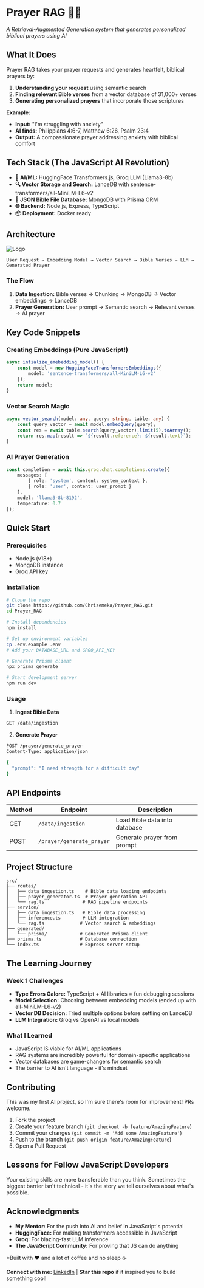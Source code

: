 # Prayer RAG 🙏✨

*A Retrieval-Augmented Generation system that generates personalized biblical prayers using AI*

## What It Does

Prayer RAG takes your prayer requests and generates heartfelt, biblical prayers by:
1. **Understanding your request** using semantic search
2. **Finding relevant Bible verses** from a vector database of 31,000+ verses  
3. **Generating personalized prayers** that incorporate those scriptures

**Example:**
- **Input:** "I'm struggling with anxiety"
- **AI finds:** Philippians 4:6-7, Matthew 6:26, Psalm 23:4
- **Output:** A compassionate prayer addressing anxiety with biblical comfort

## Tech Stack (The JavaScript AI Revolution)

- **🧠 AI/ML:** HuggingFace Transformers.js, Groq LLM (Llama3-8b)
- **🔍 Vector Storage and Search:** LanceDB with sentence-transformers/all-MiniLM-L6-v2
- **💾 JSON Bible File Database:** MongoDB with Prisma ORM
- **🌐 Backend:** Node.js, Express, TypeScript
- **📦 Deployment:** Docker ready

## Architecture
![Logo](https://photos.app.goo.gl/fp3jgCNiv6hQ8x4M7)

```
User Request → Embedding Model → Vector Search → Bible Verses → LLM → Generated Prayer
```

### The Flow
1. **Data Ingestion:** Bible verses → Chunking → MongoDB → Vector embeddings → LanceDB
2. **Prayer Generation:** User prompt → Semantic search → Relevant verses → AI prayer

## Key Code Snippets

### Creating Embeddings (Pure JavaScript!)
```typescript
async intialize_emebedding_model() {
    const model = new HuggingFaceTransformersEmbeddings({ 
        model: 'sentence-transformers/all-MiniLM-L6-v2' 
    });
    return model;
}
```

### Vector Search Magic
```typescript
async vector_search(model: any, query: string, table: any) {
    const query_vector = await model.embedQuery(query);
    const res = await table.search(query_vector).limit(5).toArray();
    return res.map(result => `${result.reference}: ${result.text}`);
}
```

### AI Prayer Generation
```typescript
const completion = await this.groq.chat.completions.create({
    messages: [
        { role: 'system', content: system_context },
        { role: 'user', content: user_prompt }
    ],
    model: 'llama3-8b-8192',
    temperature: 0.7
});
```

## Quick Start

### Prerequisites
- Node.js (v18+)
- MongoDB instance
- Groq API key

### Installation
```bash
# Clone the repo
git clone https://github.com/Chrisemeka/Prayer_RAG.git
cd Prayer_RAG

# Install dependencies
npm install

# Set up environment variables
cp .env.example .env
# Add your DATABASE_URL and GROQ_API_KEY

# Generate Prisma client
npx prisma generate

# Start development server
npm run dev
```

### Usage

1. **Ingest Bible Data**
```bash
GET /data/ingestion
```

2. **Generate Prayer**
```bash
POST /prayer/generate_prayer
Content-Type: application/json

{
  "prompt": "I need strength for a difficult day"
}
```

## API Endpoints

| Method | Endpoint | Description |
|--------|----------|-------------|
| GET | `/data/ingestion` | Load Bible data into database |
| POST | `/prayer/generate_prayer` | Generate prayer from prompt |

## Project Structure

```
src/
├── routes/
│   ├── data_ingestion.ts    # Bible data loading endpoints
│   ├── prayer_generator.ts  # Prayer generation API
│   └── rag.ts              # RAG pipeline endpoints
├── service/
│   ├── data_ingestion.ts   # Bible data processing
│   ├── inference.ts        # LLM integration
│   └── rag.ts             # Vector search & embeddings
├── generated/
│   └── prisma/            # Generated Prisma client
├── prisma.ts              # Database connection
└── index.ts               # Express server setup
```

## The Learning Journey

### Week 1 Challenges
- **Type Errors Galore:** TypeScript + AI libraries = fun debugging sessions
- **Model Selection:** Choosing between embedding models (ended up with all-MiniLM-L6-v2)
- **Vector DB Decision:** Tried multiple options before settling on LanceDB
- **LLM Integration:** Groq vs OpenAI vs local models

### What I Learned
- JavaScript IS viable for AI/ML applications
- RAG systems are incredibly powerful for domain-specific applications
- Vector databases are game-changers for semantic search
- The barrier to AI isn't language - it's mindset

## Contributing

This was my first AI project, so I'm sure there's room for improvement! PRs welcome.

1. Fork the project
2. Create your feature branch (`git checkout -b feature/AmazingFeature`)
3. Commit your changes (`git commit -m 'Add some AmazingFeature'`)
4. Push to the branch (`git push origin feature/AmazingFeature`)
5. Open a Pull Request

## Lessons for Fellow JavaScript Developers

Your existing skills are more transferable than you think. Sometimes the biggest barrier isn't technical - it's the story we tell ourselves about what's possible.

## Acknowledgments

- **My Mentor:** For the push into AI and belief in JavaScript's potential
- **HuggingFace:** For making transformers accessible in JavaScript
- **Groq:** For blazing-fast LLM inference
- **The JavaScript Community:** For proving that JS can do anything


*Built with ❤️ and a lot of coffee and no sleep ☕️

**Connect with me:** [LinkedIn](linkedin.com/in/chukwuemeka-anyanwu-14a4921a0) | **Star this repo** if it inspired you to build something cool!
